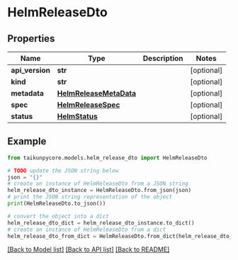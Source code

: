 # HelmReleaseDto


## Properties

Name | Type | Description | Notes
------------ | ------------- | ------------- | -------------
**api_version** | **str** |  | [optional] 
**kind** | **str** |  | [optional] 
**metadata** | [**HelmReleaseMetaData**](HelmReleaseMetaData.md) |  | [optional] 
**spec** | [**HelmReleaseSpec**](HelmReleaseSpec.md) |  | [optional] 
**status** | [**HelmStatus**](HelmStatus.md) |  | [optional] 

## Example

```python
from taikunpycore.models.helm_release_dto import HelmReleaseDto

# TODO update the JSON string below
json = "{}"
# create an instance of HelmReleaseDto from a JSON string
helm_release_dto_instance = HelmReleaseDto.from_json(json)
# print the JSON string representation of the object
print(HelmReleaseDto.to_json())

# convert the object into a dict
helm_release_dto_dict = helm_release_dto_instance.to_dict()
# create an instance of HelmReleaseDto from a dict
helm_release_dto_from_dict = HelmReleaseDto.from_dict(helm_release_dto_dict)
```
[[Back to Model list]](../README.md#documentation-for-models) [[Back to API list]](../README.md#documentation-for-api-endpoints) [[Back to README]](../README.md)


